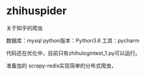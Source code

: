 # zhihuspider
关于知乎的爬虫

数据库：mysql
python版本：Python3.6
工具：pycharm







代码还在优化中，目前只有zhihulogintest_1.py可以运行。

准备加的
  scrapy-redis实现简单的分布式爬虫，
  
  

